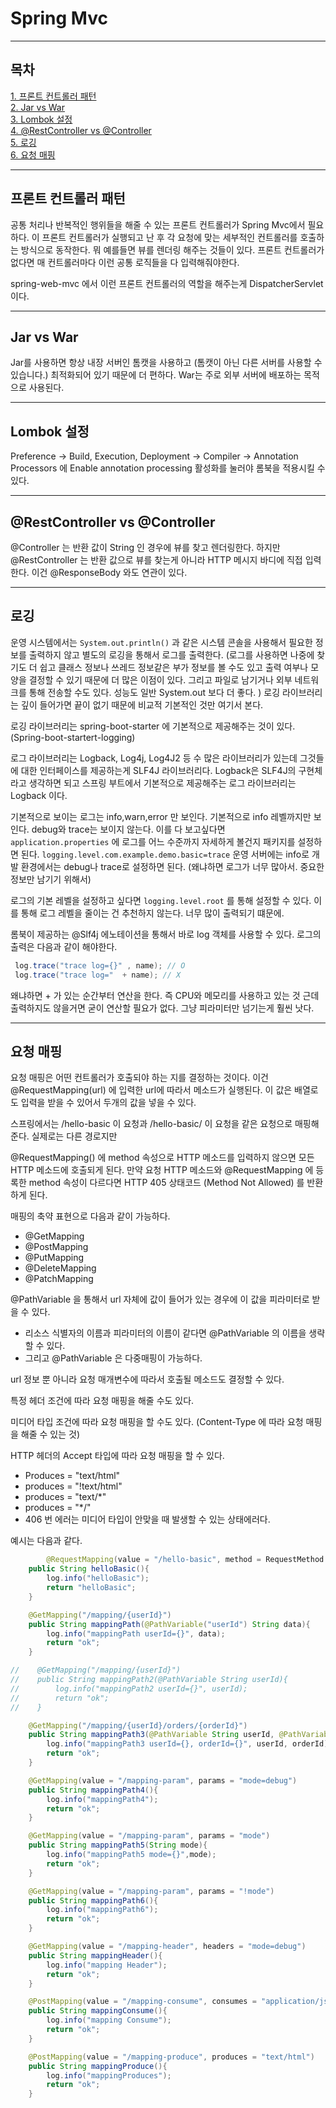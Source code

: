 # Spring Mvc 

***

## 목차
[1. 프론트 컨트롤러 패턴](#프론트-컨트롤러-패턴) <br/>
[2. Jar vs War](#Jar-vs-War) <br/> 
[3. Lombok 설정](#Lombok-설정) <br/> 
[4. @RestController vs @Controller](#@RestController-vs-@Controller) <br/>
[5. 로깅](#로깅) <br/> 
[6. 요청 매핑](#요청-매핑) <br/> 
***


## 프론트 컨트롤러 패턴 

공통 처리나 반복적인 행위들을 해줄 수 있는 프론트 컨트롤러가 Spring Mvc에서 필요하다. 이 프론트 컨트롤러가 실행되고 난 후 각 요청에 맞는 세부적인 컨트롤러를 호출하는 방식으로 동작한다. 뭐 예를들면 뷰를 렌더링 해주는 것들이 있다. 프론트 컨트롤러가 없다면 매 컨트롤러마다 이런 공통 로직들을 다 입력해줘야한다. 

spring-web-mvc 에서 이런 프론트 컨트롤러의 역할을 해주는게 DispatcherServlet 이다.  

***

## Jar vs War 

Jar를 사용하면 항상 내장 서버인 톰캣을 사용하고 (톰캣이 아닌 다른 서버를 사용할 수 있습니다.) 최적화되어 있기 때문에 더 편하다. War는 주로 외부 서버에 배포하는 목적으로 사용된다. 

***

## Lombok 설정

Preference -> Build, Execution, Deployment -> Compiler -> Annotation Processors 에 Enable annotation processing 활성화를 눌러야 롬북을 적용시킬 수 있다. 

***

## @RestController vs @Controller 

@Controller 는 반환 값이 String 인 경우에 뷰를 찾고 렌더링한다. 하지만 @RestController 는 반환 값으로 뷰를 찾는게 아니라 HTTP 메시지 바디에 직접 입력한다. 이건 @ResponseBody 와도 연관이 있다. 

***

## 로깅

운영 시스템에서는 `System.out.println()` 과 같은 시스템 콘솔을 사용해서 필요한 정보를 출력하지 않고 별도의 로깅을 통해서 로그를 출력한다. (로그를 사용하면 나중에 찾기도 더 쉽고 클래스 정보나 쓰레드 정보같은 부가 정보를 볼 수도 있고 출력 여부나 모양을 결정할 수 있기 때문에 더 많은 이점이 있다. 그리고 파일로 남기거나 외부 네트워크를 통해 전송할 수도 있다. 성능도 일반 System.out 보다 더 좋다. ) 로깅 라이브러리는 깊이 들어가면 끝이 없기 때문에 비교적 기본적인 것만 여기서 본다. 

로깅 라이브러리는 spring-boot-starter 에 기본적으로 제공해주는 것이 있다. (Spring-boot-startert-logging)

로그 라이브러리는 Logback, Log4j, Log4J2 등 수 많은 라이브러리가 있는데 그것들에 대한 인터페이스를 제공하는게 SLF4J 라이브러리다. Logback은 SLF4J의 구현체라고 생각하면 되고 스프링 부트에서 기본적으로 제공해주는 로그 라이브러리는 Logback 이다. 

기본적으로 보이는 로그는 info,warn,error 만 보인다. 기본적으로 info 레벨까지만 보인다. debug와 trace는 보이지 않는다. 이를 다 보고싶다면 `application.properties` 에 로그를 어느 수준까지 자세하게 볼건지 패키지를 설정하면 된다.  `logging.level.com.example.demo.basic=trace`  운영 서버에는 info로 개발 환경에서는 debug나 trace로 설정하면 된다. (왜냐하면 로그가 너무 많아서. 중요한 정보만 남기기 위해서)

로그의 기본 레벨을 설정하고 싶다면 `logging.level.root` 를 통해 설정할 수 있다. 이를 통해 로그 레벨을 줄이는 건 추천하지 않는다. 너무 많이 출력되기 떄문에. 

롬북이 제공하는 @Slf4j 에노테이션을 통해서 바로 log 객체를 사용할 수 있다. 
 로그의 출력은 다음과 같이 해야한다. 

 ```java
  log.trace("trace log={}" , name); // O
  log.trace("trace log="  + name); // X
 ```

왜냐하면 + 가 있는 순간부터 연산을 한다. 즉 CPU와 메모리를 사용하고 있는 것 근데 출력하지도 않을거면 굳이 연산할 필요가 없다. 그냥 피라미터만 넘기는게 훨씬 낫다. 

***

## 요청 매핑 

요청 매핑은 어떤 컨트롤러가 호출되야 하는 지를 결정하는 것이다. 이건 @RequestMapping(url) 에 입력한 url에 따라서 메소드가 실행된다. 이 값은 배열로도 입력을 받을 수 있어서 두개의 값을 넣을 수 있다. 

스프링에서는 /hello-basic 이 요청과 /hello-basic/ 이 요청을 같은 요청으로 매핑해준다. 실제로는 다른 경로지만

@RequestMapping() 에 method 속성으로 HTTP 메소드를 입력하지 않으면 모든 HTTP 메소드에 호출되게 된다. 만약 요청 HTTP 메소드와 @RequestMapping 에 등록한 method 속성이 다르다면 HTTP 405 상태코드 (Method Not Allowed) 를 반환하게 된다. 

매핑의 축약 표현으로 다음과 같이 가능하다.
  - @GetMapping
  - @PostMapping
  - @PutMapping
  - @DeleteMapping
  - @PatchMapping

@PathVariable 을 통해서 url 자체에 값이 들어가 있는 경우에 이 값을 피라미터로 받을 수 있다. 
 - 리소스 식별자의 이름과 피라미터의 이름이 같다면 @PathVariable 의 이름을 생략할 수 있다. 
 - 그리고 @PathVariable 은 다중매핑이 가능하다. 

url 정보 뿐 아니라 요청 매개변수에 따라서 호출될 메소드도 결정할 수 있다. 

특정 헤더 조건에 따라 요청 매핑을 해줄 수도 있다. 

미디어 타입 조건에 따라 요청 매핑을 할 수도 있다. (Content-Type 에 따라 요청 매핑을 해줄 수 있는 것)

HTTP 헤더의 Accept 타입에 따라 요청 매핑을 할 수 있다. 
  - Produces = "text/html"
  - produces = "!text/html"
  - produces = "text/*"
  - produces = "*\/"
  - 406 번 에러는 미디어 타입이 안맞을 때 발생할 수 있는 상태에러다. 

예시는 다음과 같다.

```java
		@RequestMapping(value = "/hello-basic", method = RequestMethod.GET)
    public String helloBasic(){
        log.info("helloBasic");
        return "helloBasic";
    }

    @GetMapping("/mapping/{userId}")
    public String mappingPath(@PathVariable("userId") String data){
        log.info("mappingPath userId={}", data);
        return "ok";
    }

//    @GetMapping("/mapping/{userId}")
//    public String mappingPath2(@PathVariable String userId){
//        log.info("mappingPath2 userId={}", userId);
//        return "ok";
//    }

    @GetMapping("/mapping/{userId}/orders/{orderId}")
    public String mappingPath3(@PathVariable String userId, @PathVariable String orderId){
        log.info("mappingPath3 userId={}, orderId={}", userId, orderId);
        return "ok";
    }

    @GetMapping(value = "/mapping-param", params = "mode=debug")
    public String mappingPath4(){
        log.info("mappingPath4");
        return "ok";
    }

    @GetMapping(value = "/mapping-param", params = "mode")
    public String mappingPath5(String mode){
        log.info("mappingPath5 mode={}",mode);
        return "ok";
    }

    @GetMapping(value = "/mapping-param", params = "!mode")
    public String mappingPath6(){
        log.info("mappingPath6");
        return "ok";
    }

    @GetMapping(value = "/mapping-header", headers = "mode=debug")
    public String mappingHeader(){
        log.info("mapping Header");
        return "ok";
    }

    @PostMapping(value = "/mapping-consume", consumes = "application/json")
    public String mappingConsume(){
        log.info("mapping Consume");
        return "ok";
    }

    @PostMapping(value = "/mapping-produce", produces = "text/html")
    public String mappingProduce(){
        log.info("mappingProduces");
        return "ok";
    }
```

